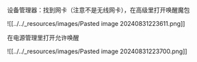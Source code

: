 设备管理器：找到网卡（注意不是无线网卡），在高级里打开唤醒魔包

![[../../_resources/images/Pasted image 20240831223611.png]]

在电源管理里打开允许唤醒

![[../../_resources/images/Pasted image 20240831223700.png]]
